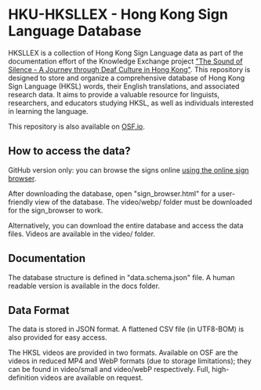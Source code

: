 # HKU-HKSLLEX - Hong Kong Sign Language Database

HKSLLEX is a collection of Hong Kong Sign Language data as part of the documentation effort of the Knowledge Exchange project ["The Sound of Silence - A Journey through Deaf Culture in Hong Kong"](https://linguistics.hku.hk/ldlhku/hong-kong-sign-language). This repository is designed to store and organize a comprehensive database of Hong Kong Sign Language (HKSL) words, their English translations, and associated research data. It aims to provide a valuable resource for linguists, researchers, and educators studying HKSL, as well as individuals interested in learning the language.

This repository is also available on [OSF.io](https://osf.io/t4x56).

## **How to access the data?**

GitHub version only: you can browse the signs online [using the online sign browser](sign_browser_github.html).

After downloading the database, open "sign_browser.html" for a user-friendly view of the database. The video/webp/ folder must be downloaded for the sign_browser to work.

Alternatively, you can download the entire database and access the data files. Videos are available in the video/ folder.

## **Documentation**

The database structure is defined in "data.schema.json" file. A human readable version is available in the docs folder.

## **Data Format**

The data is stored in JSON format. A flattened CSV file (in UTF8-BOM) is also provided for easy access.

The HKSL videos are provided in two formats. Available on OSF are the videos in reduced MP4 and WebP formats (due to storage limitations); they can be found in video/small and video/webP respectively. Full, high-definition videos are available on request.
